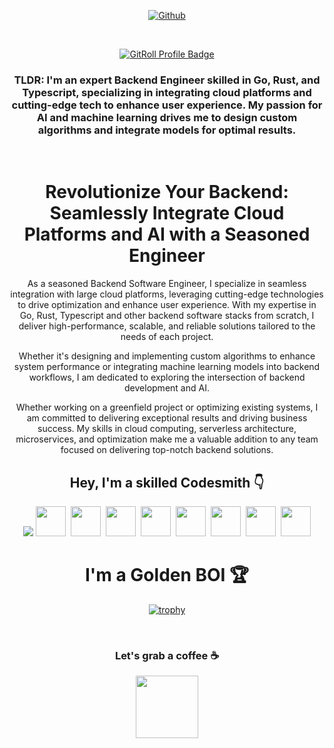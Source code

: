 <div align="center">
  
[![Github](https://img.shields.io/github/followers/4cecoder?label=Follow&style=social)](https://github.com/4cecoder)

 <br>

 <a href="https://gitroll.io/profile/ufJKwr7QbgiWfmwUpbY4A2znCkin2" target="_blank"><img src="https://gitroll.io/api/badges/profiles/v1/ufJKwr7QbgiWfmwUpbY4A2znCkin2" alt="GitRoll Profile Badge"/></a>

### TLDR: I'm an expert Backend Engineer skilled in Go, Rust, and Typescript, specializing in integrating cloud platforms and cutting-edge tech to enhance user experience. My passion for AI and machine learning drives me to design custom algorithms and integrate models for optimal results.

<br>

# Revolutionize Your Backend: Seamlessly Integrate Cloud Platforms and AI with a Seasoned Engineer

As a seasoned Backend Software Engineer, I specialize in seamless integration with large cloud platforms, leveraging cutting-edge technologies to drive optimization and enhance user experience. With my expertise in Go, Rust, Typescript and other backend software stacks from scratch, I deliver high-performance, scalable, and reliable solutions tailored to the needs of each project. 

Whether it's designing and implementing custom algorithms to enhance system performance or integrating machine learning models into backend workflows, I am dedicated to exploring the intersection of backend development and AI.

Whether working on a greenfield project or optimizing existing systems, I am committed to delivering exceptional results and driving business success. My skills in cloud computing, serverless architecture, microservices, and optimization make me a valuable addition to any team focused on delivering top-notch backend solutions.

## Hey, I'm a skilled Codesmith 👇

<!-- Add your tech stack here -->

<img src="https://skillicons.dev/icons?i=git,docker,angular,azure,bash,docker,electron,github,gitlab,go,grafana,html,js,jenkins,jquery,kubernetes,laravel,linux,lua,md,mongodb,mysql,nginx,nodejs,php,py,qt,react,redis,sqlite,selenium,ts,unreal,unity,vscode,vue,vim,webpack,bootstrap,graphql,java,powershell,stackoverflow," />

<!-- Add your favorite tools or frameworks here -->

<img style="margin-left:0px" height="48" width="48" src="https://raw.githubusercontent.com/fanyixuanf/fanyixuanf/master/icons/xampp.svg">
<img style="margin-left:4px" height="48" width="48" src="https://raw.githubusercontent.com/fanyixuanf/fanyixuanf/master/icons/Alfred.svg">
<img style="margin-left:4px" height="48" width="48" src="https://raw.githubusercontent.com/fanyixuanf/fanyixuanf/master/icons/AmazonS3.svg">
<img style="margin-left:4px" height="48" width="48" src="https://raw.githubusercontent.com/fanyixuanf/fanyixuanf/master/icons/Baidu.svg">
<img style="margin-left:4px" height="48" width="48" src="https://raw.githubusercontent.com/fanyixuanf/fanyixuanf/master/icons/MariaDB.svg">
<img style="margin-left:4px" height="48" width="48" src="https://raw.githubusercontent.com/fanyixuanf/fanyixuanf/master/icons/RabbitMQ.svg">
<img style="margin-left:4px" height="48" width="48" src="https://raw.githubusercontent.com/fanyixuanf/fanyixuanf/master/icons/RocketMQ.svg">
<img style="margin-left:4px" height="48" width="48" src="https://raw.githubusercontent.com/fanyixuanf/fanyixuanf/master/icons/Zhihu.svg">

<br>

# I'm a Golden BOI 🏆

[![trophy](https://github-profile-trophy.vercel.app/?username=4cecoder&theme=onedark)](https://github.com/GNRain/github-profile-trophy)

<br>

### Let's grab a coffee ☕

<a href="https://www.buymeacoff.ee/4cecoder">
<img src="https://media3.giphy.com/media/ywJSZxwmqhkau1sjSX/giphy.gif" width="100px"/></a>
         
</div>
